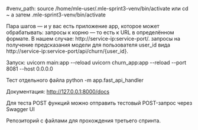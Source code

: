 #venv_path: source /home/mle-user/.mle-sprint3-venv/bin/activate
или cd ~ 
а затем .mle-sprint3-venv/bin/activate


Пара шагов — и у вас есть приложение app, которое может обрабатывать: 
запросы к корню — то есть к URL в определённом формате. В нашем случае: http://service-ip:service-port/.
запросы на получение предсказания модели для пользователя user_id вида http://service-ip:service-port/api/churn/{user_id}.

Запуск: uvicorn main:app --reload
uvicorn churn_app:app --reload --port 8081 --host 0.0.0.0 

Тест отдельного файла
python -m app.fast_api_handler 

Документация: http://127.0.0.1:8000/docs


Для теста POST функций можно отправить тестовый POST-запрос через Swagger UI

Репозиторий с файлами для прохождения третьего спринта.

